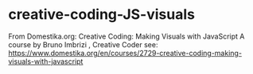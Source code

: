 # creative-coding-JS-visuals
From Domestika.org: Creative Coding: Making Visuals with JavaScript A course by Bruno Imbrizi , Creative Coder
see: https://www.domestika.org/en/courses/2729-creative-coding-making-visuals-with-javascript
